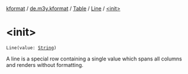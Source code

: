 [kformat](../../../index.md) / [de.m3y.kformat](../../index.md) / [Table](../index.md) / [Line](index.md) / [&lt;init&gt;](./-init-.md)

# &lt;init&gt;

`Line(value: `[`String`](https://kotlinlang.org/api/latest/jvm/stdlib/kotlin/-string/index.html)`)`

A line is a special row containing a single value which spans all columns and renders without formatting.

